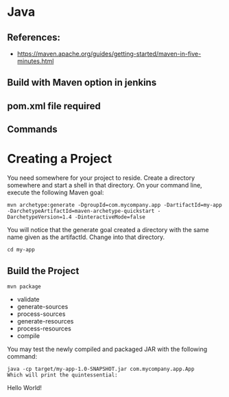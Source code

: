 # Java
## References: 
- https://maven.apache.org/guides/getting-started/maven-in-five-minutes.html


## Build with Maven option in jenkins 
## pom.xml file required
## Commands

# Creating a Project
You need somewhere for your project to reside. Create a directory somewhere and start a shell in that directory. On your command line, execute the following Maven goal:

```
mvn archetype:generate -DgroupId=com.mycompany.app -DartifactId=my-app -DarchetypeArtifactId=maven-archetype-quickstart -DarchetypeVersion=1.4 -DinteractiveMode=false

```

You will notice that the generate goal created a directory with the same name given as the artifactId. Change into that directory.

```
cd my-app

```

## Build the Project
```
mvn package

```

- validate
- generate-sources
- process-sources
- generate-resources
- process-resources
- compile


You may test the newly compiled and packaged JAR with the following command:
```
java -cp target/my-app-1.0-SNAPSHOT.jar com.mycompany.app.App
Which will print the quintessential:
```
Hello World!